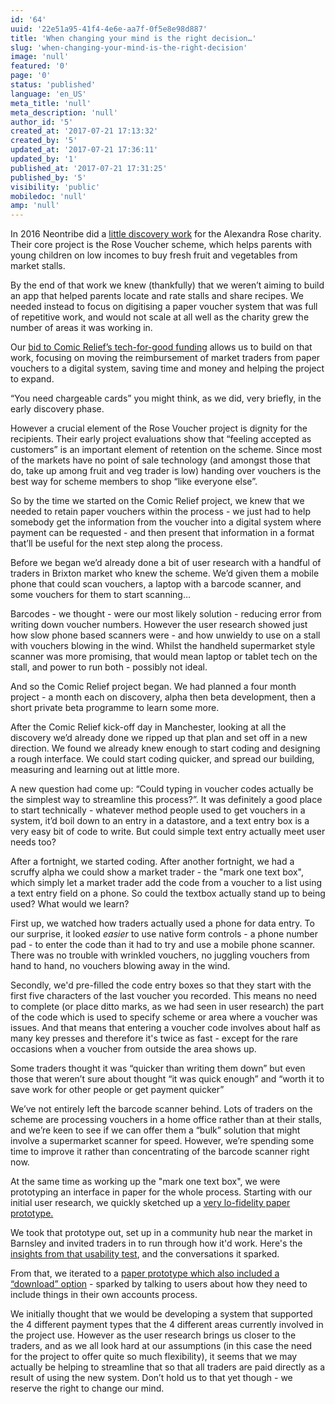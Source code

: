 ```yaml
---
id: '64'
uuid: '22e51a95-41f4-4e6e-aa7f-0f5e8e98d887'
title: 'When changing your mind is the right decision…'
slug: 'when-changing-your-mind-is-the-right-decision'
image: 'null'
featured: '0'
page: '0'
status: 'published'
language: 'en_US'
meta_title: 'null'
meta_description: 'null'
author_id: '5'
created_at: '2017-07-21 17:13:32'
created_by: '5'
updated_at: '2017-07-21 17:36:11'
updated_by: '1'
published_at: '2017-07-21 17:31:25'
published_by: '5'
visibility: 'public'
mobiledoc: 'null'
amp: 'null'
---
```


In 2016 Neontribe did a [little discovery work](https://www.neontribe.co.uk/discovery-and-direction/ 'A blog post about Discovery') for the Alexandra Rose charity. Their core project is the Rose Voucher scheme, which helps parents with young children on low incomes to buy fresh fruit and vegetables from market stalls.

By the end of that work we knew (thankfully) that we weren’t aiming to build an app that helped parents locate and rate stalls and share recipes. We needed instead to focus on digitising a paper voucher system that was full of repetitive work, and would not scale at all well as the charity grew the number of areas it was working in.

Our [bid to Comic Relief’s tech-for-good funding](https://www.comicrelief.com/grants/tech-for-good/ 'tech-for-good funding') allows us to build on that work, focusing on moving the reimbursement of market traders from paper vouchers to a digital system, saving time and money and helping the project to expand.

“You need chargeable cards” you might think, as we did, very briefly, in the early discovery phase.

However a crucial element of the Rose Voucher project is dignity for the recipients. Their early project evaluations show that “feeling accepted as customers” is an important element of retention on the scheme. Since most of the markets have no point of sale technology (and amongst those that do, take up among fruit and veg trader is low) handing over vouchers is the best way for scheme members to shop “like everyone else”.

So by the time we started on the Comic Relief project, we knew that we needed to retain paper vouchers within the process - we just had to help somebody get the information from the voucher into a digital system where payment can be requested - and then present that information in a format that’ll be useful for the next step along the process.

Before we began we’d already done a bit of user research with a handful of traders in Brixton market who knew the scheme. We’d given them a mobile phone that could scan vouchers, a laptop with a barcode scanner, and some vouchers for them to start scanning…

Barcodes - we thought - were our most likely solution - reducing error from writing down voucher numbers. However the user research showed just how slow phone based scanners were - and how unwieldy to use on a stall with vouchers blowing in the wind. Whilst the handheld supermarket style scanner was more promising, that would mean laptop or tablet tech on the stall, and power to run both - possibly not ideal.

And so the Comic Relief project began. We had planned a four month project - a month each on discovery, alpha then beta development, then a short private beta programme to learn some more.

After the Comic Relief kick-off day in Manchester, looking at all the discovery we’d already done we ripped up that plan and set off in a new direction. We found we already knew enough to start coding and designing a rough interface. We could start coding quicker, and spread our building, measuring and learning out at little more.

A new question had come up: “Could typing in voucher codes actually be the simplest way to streamline this process?”. It was definitely a good place to start technically - whatever method people used to get vouchers in a system, it’d boil down to an entry in a datastore, and a text entry box is a very easy bit of code to write. But could simple text entry actually meet user needs too?

After a fortnight, we started coding. After another fortnight, we had a scruffy alpha we could show a market trader - the "mark one text box", which simply let a market trader add the code from a voucher to a list using a text entry field on a phone. So could the textbox actually stand up to being used? What would we learn?

First up, we watched how traders actually used a phone for data entry. To our surprise, it looked _easier_ to use native form controls - a phone number pad - to enter the code than it had to try and use a mobile phone scanner. There was no trouble with wrinkled vouchers, no juggling vouchers from hand to hand, no vouchers blowing away in the wind.

Secondly, we'd pre-filled the code entry boxes so that they start with the first five characters of the last voucher you recorded. This means no need to complete (or place ditto marks, as we had seen in user research) the part of the code which is used to specify scheme or area where a voucher was issues. And that means that entering a voucher code involves about half as many key presses and therefore it's twice as fast - except for the rare occasions when a voucher from outside the area shows up.

Some traders thought it was “quicker than writing them down” but even those that weren’t sure about thought “it was quick enough” and “worth it to save work for other people or get payment quicker”

We’ve not entirely left the barcode scanner behind. Lots of traders on the scheme are processing vouchers in a home office rather than at their stalls, and we’re keen to see if we can offer them a “bulk” solution that might involve a supermarket scanner for speed. However, we’re spending some time to improve it rather than concentrating of the barcode scanner right now.

At the same time as working up the "mark one text box", we were prototyping an interface in paper for the whole process. Starting with our initial user research, we quickly sketched up a [very lo-fidelity paper prototype.](https://drive.google.com/file/d/0B0d6Y-TBmyuKelZheUtHeUV1Q2M/view?usp=sharing 'A prototype')

We took that prototype out, set up in a community hub near the market in Barnsley and invited traders in to run through how it'd work. Here's the [insights from that usability test](https://drive.google.com/file/d/0B0d6Y-TBmyuKZW90Zlc2NEtRY2c/view?usp=sharing 'A pdf of a test report'), and the conversations it sparked.

From that, we iterated to a [paper prototype which also included a “download” option](https://drive.google.com/file/d/0B0d6Y-TBmyuKZkpCNUVuVWVIakk/view?usp=sharing 'Another prototype video') - sparked by talking to users about how they need to include things in their own accounts process.

We initially thought that we would be developing a system that supported the 4 different payment types that the 4 different areas currently involved in the project use. However as the user research brings us closer to the traders, and as we all look hard at our assumptions (in this case the need for the project to offer quite so much flexibility), it seems that we may actually be helping to streamline that so that all traders are paid directly as a result of using the new system. Don’t hold us to that yet though - we reserve the right to change our mind.
